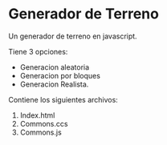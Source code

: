 # Generador de Terreno
Un generador de terreno en javascript.

Tiene 3 opciones:
* Generacion aleatoria 
* Generacion por bloques 
* Generacion Realista.

Contiene los siguientes archivos:
1. Index.html
2. Commons.ccs
3. Commons.js

